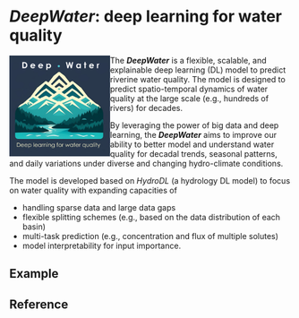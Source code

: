# *DeepWater*: deep learning for water quality 
<img src="logo/DeepWater_logo.png" alt="Logo" align="left" height="180" />

The ***DeepWater*** is a flexible, scalable, and explainable deep learning (DL) model to predict riverine water quality. The model is designed to predict spatio-temporal dynamics of water quality at the large scale (e.g., hundreds of rivers) for decades. 

By leveraging the power of big data and deep learning, the ***DeepWater*** aims to improve our ability to better model and understand water quality for decadal trends, seasonal patterns, and daily variations under diverse and changing hydro-climate conditions. 


The model is developed based on *HydroDL* (a hydrology DL model) to focus on water quality with expanding capacities of 
* handling sparse data and large data gaps
* flexible splitting schemes (e.g., based on the data distribution of each basin)
* multi-task prediction (e.g., concentration and flux of multiple solutes)
* model interpretability for input importance. 



## Example

## Reference
